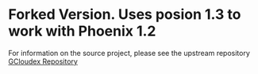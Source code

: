 # Forked Version.  Uses posion 1.3 to work with Phoenix 1.2

For information on the source project, please see the upstream repository [GCloudex Repository](https://github.com/Overbryd/gcloudex)
